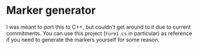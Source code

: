 # Marker generator

I was meant to port this to C++, but couldn't get around to it due to current commitments.
You can use this project (`Form1.cs` in particular) as reference if you need to generate the markers yourself for some reason.
